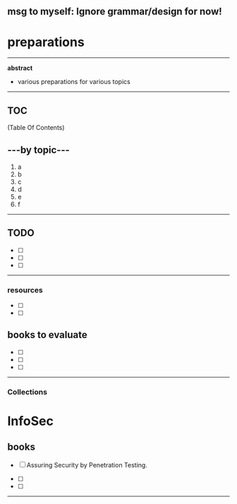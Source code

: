 ## msg to myself: Ignore grammar/design for now!


# preparations

---

**abstract**
- various preparations for various topics



---

## TOC
(Table Of Contents)

## ---by topic---

1. a
2. b
3. c
4. d
5. e
6. f




---

## TODO
- [ ] 
- [ ] 
- [ ] 



---



### resources
- [ ] 
- [ ] 


## books to evaluate
- [ ] 
- [ ] 
- [ ] 

---

### Collections

# InfoSec

## books
- [ ] Assuring Security by Penetration Testing.
- [ ] 

- [ ] 


---















